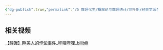 ```yaml
---
{"dg-publish":true,"permalink":"/5 数理化生/概率论与数理统计/贝叶斯/经典学派与贝叶斯学派/睡美人悖论/","title":"睡美人悖论"}
---
```



## 相关视频
[【薛饿】睡美人的悖论事件\_哔哩哔哩\_bilibili](https://www.bilibili.com/video/BV1CA411872B/?spm_id_from=333.337.search-card.all.click&vd_source=20cb3e7c6ad3d64f0eb2d763ff005080)